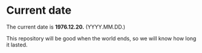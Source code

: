 # Current date

The current date is **1976.12.20.** (YYYY.MM.DD.)

This repository will be good when the world ends, so we will know how long it lasted.